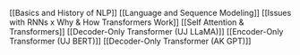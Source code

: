 [[Basics and History of NLP]] 
[[Language and Sequence Modeling]]
[[Issues with RNNs x Why & How Transformers Work]] 
[[Self Attention & Transformers]] 
[[Decoder-Only Transformer (UJ LLaMA)]] 
[[Encoder-Only Transformer (UJ BERT)]] 
[[Decoder-Only Transformer (AK GPT)]] 